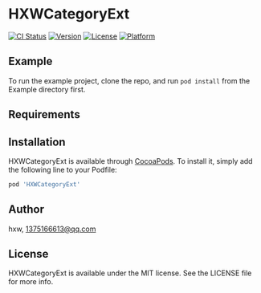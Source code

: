 # HXWCategoryExt

[![CI Status](https://img.shields.io/travis/hxw/HXWCategoryExt.svg?style=flat)](https://travis-ci.org/hxw/HXWCategoryExt)
[![Version](https://img.shields.io/cocoapods/v/HXWCategoryExt.svg?style=flat)](https://cocoapods.org/pods/HXWCategoryExt)
[![License](https://img.shields.io/cocoapods/l/HXWCategoryExt.svg?style=flat)](https://cocoapods.org/pods/HXWCategoryExt)
[![Platform](https://img.shields.io/cocoapods/p/HXWCategoryExt.svg?style=flat)](https://cocoapods.org/pods/HXWCategoryExt)

## Example

To run the example project, clone the repo, and run `pod install` from the Example directory first.

## Requirements

## Installation

HXWCategoryExt is available through [CocoaPods](https://cocoapods.org). To install
it, simply add the following line to your Podfile:

```ruby
pod 'HXWCategoryExt'
```

## Author

hxw, 1375166613@qq.com

## License

HXWCategoryExt is available under the MIT license. See the LICENSE file for more info.
